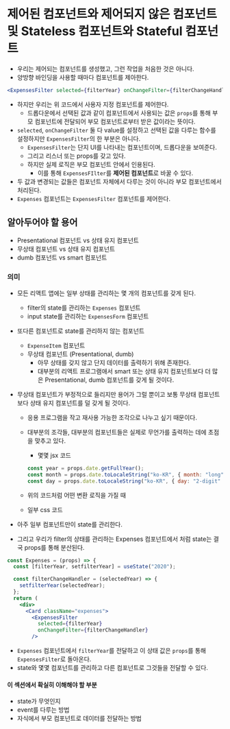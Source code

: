 # 제어된 컴포넌트와 제어되지 않은 컴포넌트 및 Stateless 컴포넌트와 Stateful 컴포넌트

- 우리는 제어되는 컴포넌트를 생성했고, 그런 작업을 처음한 것은 아니다.
- 양방향 바인딩을 사용할 때마다 컴포넌트를 제아한다.

```jsx
<ExpensesFilter selected={filterYear} onChangeFilter={filterChangeHandler} />
```
- 하지만 우리는 위 코드에서 사용자 지정 컴포넌트를 제어한다.
  - 드롭다운에서 선택된 값과 같이 컴포넌트에서 사용되는 값은 `props`를 통해 부모 컴포넌트에 전달되어 부모 컴포넌트로부터 받은 값이라는 뜻이다.
- `selected`, `onChangeFilter` 둘 다 value를 설정하고 선택된 값을 다루는 함수를 설정하지만 `ExpensesFilter`의 한 부분은 아니다.
  -  `ExpensesFilter`는 단지 UI를 나타내는 컴포넌트이며, 드롭다운을 보여준다.
  -  그리고 리스너 또는 props를 갖고 있다.
  -  하지만 실제 로직은 부모 컴포넌트 안에서 인용된다.
     -  이를 통해 `ExpensesFIlter`를 **제어된 컴포넌트**로 바꿀 수 있다.
- 두 값과 변경되는 값들은 컴포넌트 자체에서 다루는 것이 아니라 부모 컴포넌트에서 처리된다.
- `Expenses` 컴포넌트는 `ExpensesFilter` 컴포넌트를 제어한다.

## 알아두어야 할 용어
- Presentational 컴포넌트 vs 상태 유지 컴포넌트
- 무상태 컴포넌트 vs 상태 유지 컴포넌트
- dumb 컴포넌트 vs smart 컴포넌트

### 의미
- 모든 리액트 앱에는 일부 상태를 관리하는 몇 개의 컴포넌트를 갖게 된다.
  - filter의 state를 관리하는 `Expenses` 컴포넌트
  - input state를 관리하는 `ExpensesForm` 컴포넌트
- 또다른 컴포넌트로 state를 관리하지 않는 컴포넌트
  - `ExpenseItem` 컴포넌트
  - 무상태 컴포넌트 (Presentational, dumb)
    - 아무 상태를 갖지 않고 단지 데이터를 출력하기 위해 존재한다.
    - 대부분의 리액트 프로그램애서 smart 또는 상태 유지 컴포넌트보다 더 많은 Presentational, dumb 컴포넌트를 갖게 될 것이다.
- 무상태 컴포넌트가 부정적으로 들리지만 용어가 그럴 뿐이고 보통 무상태 컴포넌트보다 상태 유지 컴포넌트를 덜 갖게 될 것이다.
  - 응용 프로그램을 작고 재사용 가능한 조각으로 나누고 싶기 때문이다.
  - 대부분의 조각들, 대부분의 컴포넌트들은 실제로 무언가를 출력하는 데에 초점을 맞추고 있다.
    - 몇몇 jsx 코드

    ```jsx
    const year = props.date.getFullYear();
    const month = props.date.toLocaleString("ko-KR", { month: "long" });
    const day = props.date.toLocaleString("ko-KR", { day: "2-digit" });
    ```
    
   - 위의 코드처럼 어떤 변환 로직을 가질 때
   - 일부 css 코드

- 아주 일부 컴포넌트만이 state를 관리한다.
- 그리고 우리가 filter의 상태를 관리하는 Expenses 컴포넌트에서 처럼 state는 결국 props를 통해 분산된다.

```jsx
const Expenses = (props) => {
  const [filterYear, setfilterYear] = useState("2020");

  const filterChangeHandler = (selectedYear) => {
    setfilterYear(selectedYear);
  };
  return (
    <div>
      <Card className="expenses">
        <ExpensesFilter
          selected={filterYear}
          onChangeFilter={filterChangeHandler}
        />
```

- `Expenses` 컴포넌트에서 `filterYear`를 전달하고 이 상태 값은 `props`를 통해 `ExpensesFilter`로 돌아온다.
- state와 몇몇 컴포넌트를 관리하고 다른 컴포넌트로 그것들을 전달할 수 있다.


#### 이 섹션에서 확실히 이해해야 할 부분
- state가 무엇인지
- event를 다루는 방법
- 자식에서 부모 컴포넌트로 데이터를 전달하는 방법

